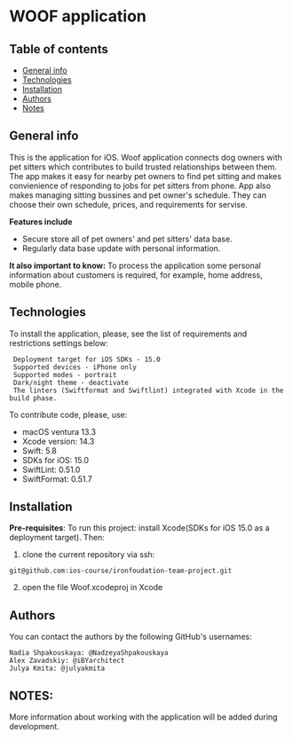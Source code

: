 # WOOF application 


## Table of contents
* [General info](#general-info)
* [Technologies](#technologies)
* [Installation](#installation)
* [Authors](#authors)
* [Notes](#notes)

## General info

This is the application for iOS.
Woof application connects dog owners with pet sitters which contributes to build trusted relationships between them. The app makes it easy for nearby pet owners to find pet sitting and makes convienience of responding to jobs for pet sitters from phone.
App also makes managing sitting bussines and pet owner's schedule. They can choose their own schedule, prices, and requirements for servise. 

**Features include**
- Secure store all of pet owners' and pet sitters' data base. 
- Regularly data base update with personal information.

**It also important to know:**
To process the application some personal information about customers is required, for example, home address, mobile phone.

## Technologies

To install the application, please, see the list of requirements and restrictions settings below:

```
 Deployment target for iOS SDKs - 15.0
 Supported devices - iPhone only
 Supported modes - portrait
 Dark/night theme - deactivate
 The linters (Swiftformat and Swiftlint) integrated with Xcode in the build phase.
```
To contribute code, please, use:

* macOS ventura 13.3
* Xcode version: 14.3
* Swift: 5.8
* SDKs for iOS: 15.0
* SwiftLint: 0.51.0
* SwiftFormat: 0.51.7

## Installation

**Pre-requisites**: 
To run this project: install Xcode(SDKs for iOS 15.0 as a deployment target).
Then:

1) clone the current repository via ssh: 

```
git@github.com:ios-course/ironfoudation-team-project.git
```

2) open the file Woof.xcodeproj in Xcode

## Authors

You can contact the authors by the following GitHub's usernames:

```
Nadia Shpakouskaya: @NadzeyaShpakouskaya 
Alex Zavadskiy: @iBYarchitect
Julya Kmita: @julyakmita
```

## NOTES:
More information about working with the application will be added during development.
